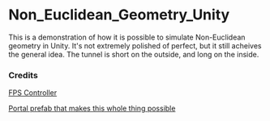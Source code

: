 # Non_Euclidean_Geometry_Unity
 
This is a demonstration of how it is possible to simulate Non-Euclidean geometry in Unity.  It's not extremely polished of perfect, but it still acheives the general idea.  The tunnel is short on the outside, and long on the inside.

### Credits
[FPS Controller](https://www.technoob.me/2019/10/how-to-make-fps-controller-unity.html)   

[Portal prefab that makes this whole thing possible](https://www.youtube.com/watch?v=iHqjscifPnI)
